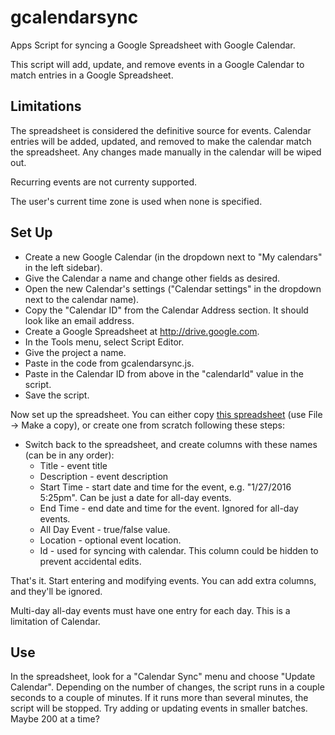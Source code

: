 # gcalendarsync
Apps Script for syncing a Google Spreadsheet with Google Calendar.

This script will add, update, and remove events in a Google Calendar to match entries in a
Google Spreadsheet.

## Limitations

The spreadsheet is considered the definitive source for events. Calendar entries
will be added, updated, and removed to make the calendar match the spreadsheet. Any changes made
manually in the calendar will be wiped out.

Recurring events are not currenty supported.

The user's current time zone is used when none is specified.

## Set Up

* Create a new Google Calendar (in the dropdown next to "My calendars" in the left sidebar).
* Give the Calendar a name and change other fields as desired.
* Open the new Calendar's settings ("Calendar settings" in the dropdown next to the calendar name).
* Copy the "Calendar ID" from the Calendar Address section. It should look like an email address.
* Create a Google Spreadsheet at http://drive.google.com.
* In the Tools menu, select Script Editor.
* Give the project a name.
* Paste in the code from gcalendarsync.js.
* Paste in the Calendar ID from above in the "calendarId" value in the script.
* Save the script.

Now set up the spreadsheet. You can either copy
[this spreadsheet](https://docs.google.com/spreadsheets/d/1vRMycgL3wHSdYaww8Ony0_6ajZZN_FpVvKaefPJg7gI)
(use File -> Make a copy), or create one from scratch following these steps:

* Switch back to the spreadsheet, and create columns with these names (can be in any order):
  * Title - event title
  * Description - event description
  * Start Time - start date and time for the event, e.g. "1/27/2016 5:25pm". Can be just a date
    for all-day events.
  * End Time - end date and time for the event. Ignored for all-day events.
  * All Day Event - true/false value.
  * Location - optional event location.
  * Id - used for syncing with calendar. This column could be hidden to prevent accidental edits.

That's it. Start entering and modifying events. You can add extra columns, and they'll be ignored.

Multi-day all-day events must have one entry for each day. This is a limitation of Calendar.

## Use

In the spreadsheet, look for a "Calendar Sync" menu and choose "Update Calendar".
Depending on the number of changes, the script runs in a couple seconds to a couple of minutes.
If it runs more than several minutes, the script will be stopped. Try adding or updating events
in smaller batches. Maybe 200 at a time?
